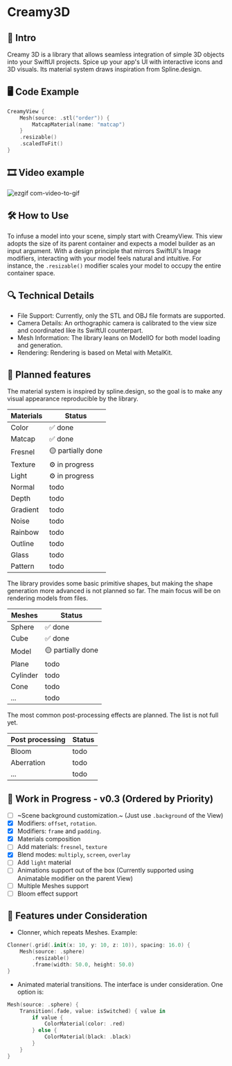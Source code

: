# Creamy3D

## 🌟 Intro
Creamy 3D is a library that allows seamless integration of simple 3D objects into your SwiftUI projects. Spice up your app's UI with interactive icons and 3D visuals. Its material system draws inspiration from Spline.design.

## 🖥️ Code Example
```Swift
CreamyView {
    Mesh(source: .stl("order")) {
        MatcapMaterial(name: "matcap")
    }
    .resizable()
    .scaledToFit()
}
```

## 🎞 Video example
![ezgif com-video-to-gif](https://github.com/alex566/Creamy3D/assets/7542506/dcf7f426-81b1-460f-b8ef-f94d4b2e0a60)

## 🛠️ How to Use
To infuse a model into your scene, simply start with CreamyView. This view adopts the size of its parent container and expects a model builder as an input argument. With a design principle that mirrors SwiftUI's Image modifiers, interacting with your model feels natural and intuitive. For instance, the `.resizable()` modifier scales your model to occupy the entire container space.

## 🔍 Technical Details
* File Support: Currently, only the STL and OBJ file formats are supported.
* Camera Details: An orthographic camera is calibrated to the view size and coordinated like its SwiftUI counterpart.
* Mesh Information: The library leans on ModelIO for both model loading and generation.
* Rendering: Rendering is based on Metal with MetalKit.

## 📜 Planned features
The material system is inspired by spline.design, so the goal is to make any visual appearance reproducible by the library.

| Materials  | Status            |
|------------|-------------------|
| Color      | ✅ done           |
| Matcap     | ✅ done           |
| Fresnel    | 🟡 partially done |
| Texture    | ⚙ in progress     |
| Light      | ⚙ in progress     |
| Normal     | todo              |
| Depth      | todo              |
| Gradient   | todo              |
| Noise      | todo              |
| Rainbow    | todo              |
| Outline    | todo              |
| Glass      | todo              |
| Pattern    | todo              |

The library provides some basic primitive shapes, but making the shape generation more advanced is not planned so far. 
The main focus will be on rendering models from files.

| Meshes     | Status            |
|------------|-------------------|
| Sphere     | ✅ done           |
| Cube       | ✅ done           |
| Model      | 🟡 partially done |
| Plane      | todo              |
| Cylinder   | todo              |
| Cone       | todo              |
| ...        | todo              |

The most common post-processing effects are planned. The list is not full yet.

| Post processing | Status       |
|-----------------|--------------|
| Bloom           | todo         |
| Aberration      | todo         |
| ...             | todo         |


## 🚧 Work in Progress - v0.3 (Ordered by Priority)
- [ ] ~Scene background customization.~ (Just use `.background` of the View)
- [X] Modifiers: `offset`, `rotation`.
- [X] Modifiers: `frame` and `padding`.
- [X] Materials composition
- [ ] Add materials: `fresnel`, `texture`
- [X] Blend modes: `multiply`, `screen`, `overlay`
- [ ] Add `light` material
- [ ] Animations support out of the box (Currently supported using Animatable modifier on the parent View)
- [ ] Multiple Meshes support
- [ ] Bloom effect support

## 🤔 Features under Consideration
* Clonner, which repeats Meshes. Example:
```Swift
Clonner(.grid(.init(x: 10, y: 10, z: 10)), spacing: 16.0) {
    Mesh(source: .sphere)
        .resizable()
        .frame(width: 50.0, height: 50.0)
}
```

* Animated material transitions. The interface is under consideration. One option is:
```Swift
Mesh(source: .sphere) {
    Transition(.fade, value: isSwitched) { value in
        if value {
            ColorMaterial(color: .red)
        } else {
            ColorMaterial(black: .black)
        }
    }
}
```

